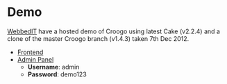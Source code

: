 # Demo

[WebbedIT](http://www.webbedit.co.uk/) have a hosted demo of Croogo using latest Cake
(v2.2.4) and a clone of the master Croogo branch (v1.4.3) taken 7th Dec 2012.

* [Frontend](http://croogo.webbedit.co.uk/demo14)
* [Admin Panel](http://croogo.webbedit.co.uk/demo14/admin)
   * **Username**: admin
   * **Password**: demo123